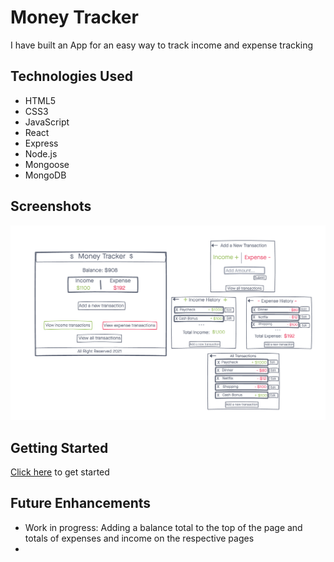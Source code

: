 # Money Tracker

I have built an App for an easy way to track income and expense tracking

## Technologies Used
- HTML5
- CSS3
- JavaScript
- React
- Express
- Node.js
- Mongoose
- MongoDB

## Screenshots
![screenshot](./public/imgs/wireframe.png)


## Getting Started
[Click here](https://project-three-frontend.netlify.app/) to get started

## Future Enhancements
- Work in progress: Adding a balance total to the top of the page and totals of expenses and income on the respective pages
- 
